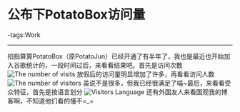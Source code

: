 # 公布下PotatoBox访问量

-tags:Work

----

掐指算算PotatoBox（原PotatoJun）已经开通了有半年了，我也是最近也开始加入谷歌统计的，一段时间过后，来看看结果吧。首先是访问次数
![The number of visits](http://ww2.sinaimg.cn/large/a74ecc4cjw1e179svovcyj.jpg)
放假后的访问量明显增加了许多，再看看访问人数
![The number of visitors](http://ww4.sinaimg.cn/large/a74eed94jw1e17a1v6z1sj.jpg)
虽说不是很多，但我已经很满足了喵~最后，来看看受众特征，首先是按语言划分
![Visitors Language](http://ww3.sinaimg.cn/large/a74e55b4jw1e17a37x9plj.jpg)
还有外国友人来看围观我的博客啊，不知道他们看的懂不=_=
